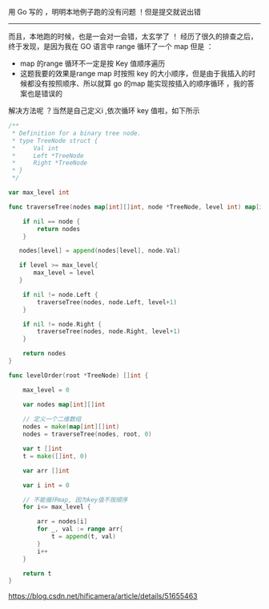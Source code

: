 用 Go 写的 ，明明本地例子跑的没有问题 ！但是提交就说出错

-----------------------------------------------

而且，本地跑的时候，也是一会对一会错，太玄学了 ！
经历了很久的排查之后，终于发现，是因为我在 GO 语言中 range 循环了一个 map
但是 ：
- map 的range 循环不一定是按 Key 值顺序遍历
- 这题我要的效果是range map 时按照 key 的大小顺序，但是由于我插入的时候都没有按照顺序、所以就算 go 的map 能实现按插入的顺序循环 ，我的答案也是错误的

解决方法呢 ？当然是自己定义i ,依次循环 key 值啦，如下所示

```go
/**
 * Definition for a binary tree node.
 * type TreeNode struct {
 *     Val int
 *     Left *TreeNode
 *     Right *TreeNode
 * }
 */

var max_level int

func traverseTree(nodes map[int][]int, node *TreeNode, level int) map[int][]int {

	if nil == node {
		return nodes
	}

   nodes[level] = append(nodes[level], node.Val)

   if level >= max_level{
       max_level = level
   }

	if nil != node.Left {
		traverseTree(nodes, node.Left, level+1)
	}

	if nil != node.Right {
		traverseTree(nodes, node.Right, level+1)
	}

	return nodes
}

func levelOrder(root *TreeNode) []int {

    max_level = 0

    var nodes map[int][]int
    
    // 定义一个二维数组
    nodes = make(map[int][]int)
    nodes = traverseTree(nodes, root, 0)

    var t []int
    t = make([]int, 0)

    var arr []int

    var i int = 0

    // 不能循环map, 因为key值不按顺序
    for i<= max_level {

        arr = nodes[i]
        for _, val := range arr{
            t = append(t, val)
        }
        i++
    }

	return t
}
```


https://blog.csdn.net/hificamera/article/details/51655463